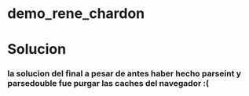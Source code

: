 # demo_rene_chardon

# Solucion
### la solucion del final a pesar de antes haber hecho parseint y parsedouble fue purgar las caches del navegador :(

